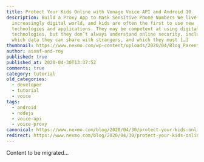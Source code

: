 ```yaml
---
title: Protect Your Kids Online with Vonage Voice API and Android 10
description: Build a Proxy App to Mask Sensitive Phone Numbers We live in an
  increasingly digital world, and kids are often the first to use new
  technologies and applications. They may be competent at using digital
  technologies, but they don’t always understand online security, including
  which data they can share with strangers, and which they must […]
thumbnail: https://www.nexmo.com/wp-content/uploads/2020/04/Blog_Parental-Control_1200x600.png
author: assaf-and-roy
published: true
published_at: 2020-04-30T13:37:52
comments: true
category: tutorial
old_categories:
  - developer
  - tutorial
  - voice
tags:
  - android
  - nodejs
  - voice-api
  - voice-proxy
canonical: https://www.nexmo.com/blog/2020/04/30/protect-your-kids-online-with-vonage-voice-api-and-android-10-dr
redirect: https://www.nexmo.com/blog/2020/04/30/protect-your-kids-online-with-vonage-voice-api-and-android-10-dr
---
```

Content to be migrated...